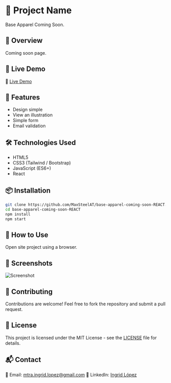 # 📌 Project Name
Base Apparel Coming Soon.

## 📖 Overview
Coming soon page.

## 🔗 Live Demo
🔗 [Live Demo](https://maxsteelat.github.io/base-apparel-coming-soon-REACT/)

## 🚀 Features
- Design simple
- View an illustration
- Simple form
- Email validation

## 🛠️ Technologies Used
- HTML5
- CSS3 (Tailwind / Bootstrap)
- JavaScript (ES6+)
- React

## 📦 Installation
```bash
git clone https://github.com/MaxSteelAT/base-apparel-coming-soon-REACT.git
cd base-apparel-coming-soon-REACT
npm install
npm start
```
## 🎯 How to Use
Open site project using a browser.

## 📸 Screenshots
![Screenshot](https://github.com/user-attachments/assets/ac7e976b-f2b0-422f-bae8-1e42a04a2715)

## 🤝 Contributing
Contributions are welcome! Feel free to fork the repository and submit a pull request.

## 📝 License
This project is licensed under the MIT License - see the [LICENSE](LICENSE) file for details.

## 📬 Contact
📧 Email: mtra.ingrid.lopez@gmail.com
💼 LinkedIn: [Ingrid López](https://www.linkedin.com/in/ingrid-lopez-61a874321/)
